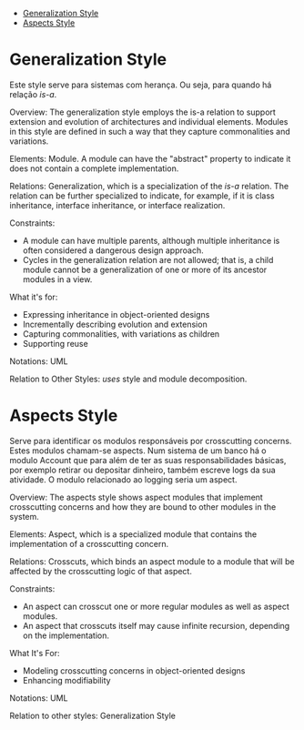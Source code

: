 

<!-- toc -->

- [Generalization Style](#generalization-style)
- [Aspects Style](#aspects-style)

<!-- tocstop -->

# Generalization Style

Este style serve para sistemas com herança. Ou seja, para quando há relação _is-a_.

Overview: The generalization style employs the is-a relation to support extension and evolution of architectures and individual elements. Modules in this style are defined in such a way that they capture commonalities and variations.

Elements: Module. A module can have the "abstract" property to indicate it does not contain a complete implementation.

Relations: Generalization, which is a specialization of the _is-a_ relation. The relation can be further specialized to indicate, for example, if it is class inheritance, interface inheritance, or interface realization.

Constraints:

- A module can have multiple parents, although multiple inheritance is often considered a dangerous design approach.
- Cycles in the generalization relation are not allowed; that is, a child module cannot be a generalization of one or more of its ancestor modules in a view.

What it's for:

- Expressing inheritance in object-oriented designs
- Incrementally describing evolution and extension
- Capturing commonalities, with variations as children
- Supporting reuse

Notations: UML

Relation to Other Styles: _uses_ style and module decomposition.

# Aspects Style

Serve para identificar os modulos responsáveis por crosscutting concerns. Estes modulos chamam-se aspects. Num sistema de um banco há o modulo Account que para além de ter as suas responsabilidades básicas, por exemplo retirar ou depositar dinheiro, também escreve logs da sua atividade. O modulo relacionado ao logging seria um aspect.

Overview: The aspects style shows aspect modules that implement crosscutting concerns and how they are bound to other modules in the system.

Elements: Aspect, which is a specialized module that contains the implementation of a crosscutting concern.

Relations: Crosscuts, which binds an aspect module to a module that will be affected by the crosscutting logic of that aspect.

Constraints:

- An aspect can crosscut one or more regular modules as well as aspect modules.
- An aspect that crosscuts itself may cause infinite recursion, depending on the implementation.

What It's For:

- Modeling crosscutting concerns in object-oriented designs
- Enhancing modifiability

Notations: UML

Relation to other styles: Generalization Style
